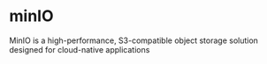 # minIO
MinIO is a high-performance, S3-compatible object storage solution designed for cloud-native applications
